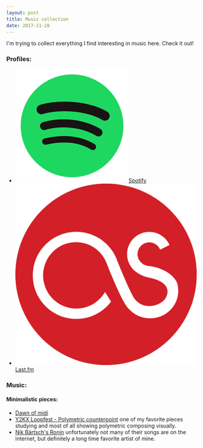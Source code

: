 ```yaml
---
layout: post
title: Music collection
date: 2017-11-28
---
```


I'm trying to collect everything I find interesting in music here. Check it out!

### Profiles:  
* ![icon](/assets/images/logos/spotify.png)[Spotify](https://open.spotify.com/user/ultsii)
* ![icon](/assets/images/logos/lastfm.png)[Last.fm](https://www.last.fm/user/ulmanen)

### Music:

#### Minimalistic pieces:
* [Dawn of midi](https://www.youtube.com/watch?v=zH4lkK-vSco)
* [Y2KX Loopfest - Polymetric counterpoint](https://www.youtube.com/watch?v=X_TphYCggqg) one of my favorite pieces studying and most of all showing polymetric composing visually.
* [Nik Bärtsch's Ronin](https://www.youtube.com/watch?v=qX3vto4IZN8) unfortunately not many of their songs are on the internet, but definitely a long time favorite artist of mine.
